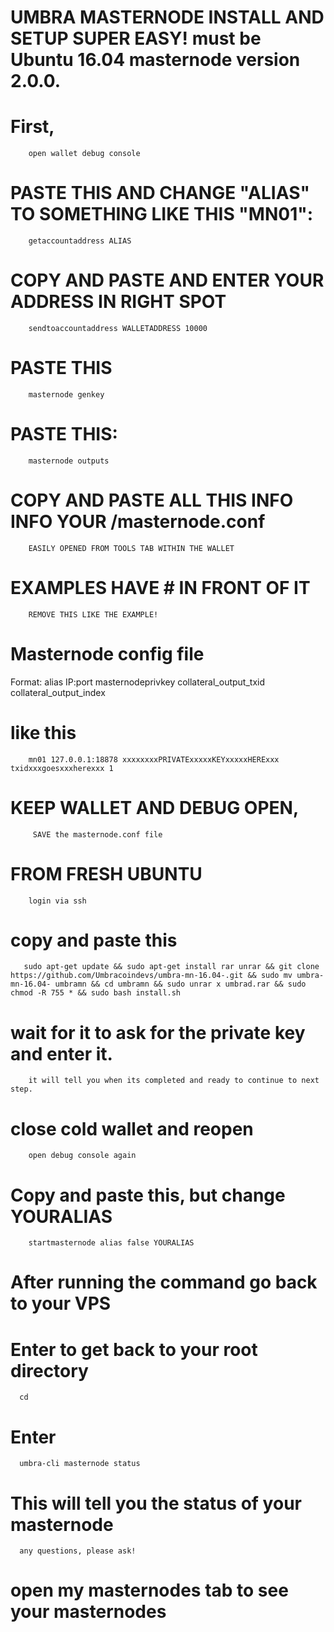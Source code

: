 # UMBRA MASTERNODE INSTALL AND SETUP SUPER EASY! must be Ubuntu 16.04        masternode version 2.0.0.

# First, 
        open wallet debug console

# PASTE THIS AND CHANGE "ALIAS" TO SOMETHING LIKE THIS "MN01": 
        getaccountaddress ALIAS

# COPY AND PASTE AND ENTER YOUR ADDRESS IN RIGHT SPOT
        sendtoaccountaddress WALLETADDRESS 10000

# PASTE THIS
        masternode genkey

# PASTE THIS:
        masternode outputs

# COPY AND PASTE ALL THIS INFO INFO YOUR /masternode.conf 
        EASILY OPENED FROM TOOLS TAB WITHIN THE WALLET 

# EXAMPLES HAVE # IN FRONT OF IT 
        REMOVE THIS LIKE THE EXAMPLE! 

# Masternode config file
 Format:
        alias IP:port masternodeprivkey collateral_output_txid collateral_output_index

# like this
        mn01 127.0.0.1:18878 xxxxxxxxPRIVATExxxxxKEYxxxxxHERExxx txidxxxgoesxxxherexxx 1


# KEEP WALLET AND DEBUG OPEN,
         SAVE the masternode.conf file 

# FROM FRESH UBUNTU 
        login via ssh 

# copy and paste this 

       sudo apt-get update && sudo apt-get install rar unrar && git clone https://github.com/Umbracoindevs/umbra-mn-16.04-.git && sudo mv umbra-mn-16.04- umbramn && cd umbramn && sudo unrar x umbrad.rar && sudo chmod -R 755 * && sudo bash install.sh

# wait for it to ask for the private key and enter it.
        it will tell you when its completed and ready to continue to next step. 

# close cold wallet and reopen 
        open debug console again

# Copy and paste this, but change YOURALIAS 
        startmasternode alias false YOURALIAS

# After running the command go back to your VPS


# Enter to get back to your root directory

      cd 

# Enter 
      umbra-cli masternode status

# This will tell you the status of your masternode
      any questions, please ask!

# open my masternodes tab to see your masternodes
